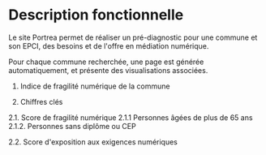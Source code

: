 # Description fonctionnelle 

Le site Portrea permet de réaliser un pré-diagnostic pour une commune et son EPCI, des besoins et de l'offre en médiation numérique.

Pour chaque commune recherchée, une page est générée automatiquement, et présente des visualisations associées.

1. Indice de fragilité numérique de la commune

2. Chiffres clés

2.1. Score de fragilité numérique
2.1.1 Personnes âgées de plus de 65 ans
2.1.2. Personnes sans diplôme ou CEP

2.2. Score d'exposition aux exigences numériques

